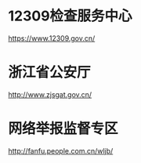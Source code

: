 # 12309检查服务中心
https://www.12309.gov.cn/
# 浙江省公安厅
http://www.zjsgat.gov.cn/
# 网络举报监督专区
http://fanfu.people.com.cn/wljb/

